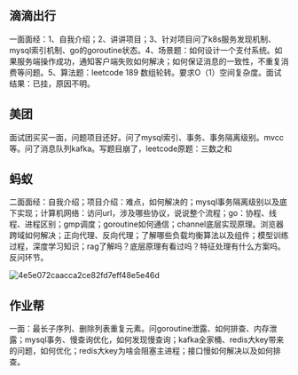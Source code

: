 ## 滴滴出行

一面面经：1、自我介绍；2、讲讲项目；3、针对项目问了k8s服务发现机制、mysql索引机制、go的goroutine状态。4、场景题：如何设计一个支付系统。如果服务端操作成功，通知客户端失败如何解决；如何保证消息的一致性，不重复消费等问题。5、算法题：leetcode 189 数组轮转。要求O（1）空间复杂度。面试结果：已挂，原因不明。

## 美团

面试团买买一面，问题项目还好。问了mysql索引、事务、事务隔离级别。mvcc等。问了消息队列kafka。写题目崩了，leetcode原题：三数之和

## 蚂蚁

二面面经：自我介绍；项目介绍：难点，如何解决的；mysql事务隔离级别以及底下实现；计算机网络：访问url，涉及哪些协议，说说整个流程；go：协程、线程、进程区别；gmp调度；goroutine如何通信；channel底层实现原理。浏览器跨域如何解决；正向代理、反向代理；了解哪些负载均衡算法以及组件；模型训练过程，深度学习知识；rag了解吗？底层原理有看过吗？特征处理有什么方案吗。反问环节。

![4e5e072caacca2ce82fd7eff48e5e46d](/Users/yanjigang01/Golang-Backend/面试/image/4e5e072caacca2ce82fd7eff48e5e46d.jpg)

## 作业帮

一面：最长子序列、删除列表重复元素。问goroutine泄露、如何排查、内存泄露；mysql事务、慢查询优化，如何发现慢查询；kafka全家桶、redis大key带来的问题，如何优化；redis大key为啥会阻塞主进程；接口慢如何解决以及如何排查。